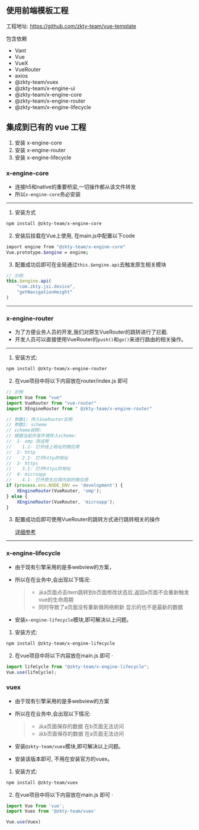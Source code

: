 ## 使用前端模板工程
工程地址: https://github.com/zkty-team/vue-template

包含依赖

- Vant
- Vue
- VueX
- VueRouter
- axios
- @zkty-team/vuex
- @zkty-team/x-engine-ui
- @zkty-team/x-engine-core
- @zkty-team/x-engine-router
- @zkty-team/x-engine-lifecycle



## 集成到已有的 vue 工程
1. 安装 x-engine-core
1. 安装 x-engine-router
1. 安装 x-engine-lifecycle

### x-engine-core


- 连接h5和native的重要桥梁,一切操作都从该文件转发
- 所以`x-engine-core`务必安装

---

1. 安装方式

```bash
npm install @zkty-team/x-engine-core
```

2. 安装后挂载在Vue上使用, 在main.js中配置以下code

```bash
import engine from "@zkty-team/x-engine-core"
Vue.prototype.$engine = engine;
```

3. 配置成功后即可在全局通过`this.$engine.api`去触发原生相关模块

```javascript
// 示例
this.$engine.api(
	"com.zkty.jsi.device",
	"getNavigationHeight"
)
```

---

### x-engine-router

- 为了方便业务人员的开发,我们对原生VueRouter的跳转进行了拦截.
- 开发人员可以直接使用VueRouter的`push()`和`go()`来进行路由的相关操作。

---

1. 安装方式:

```bash
npm install @zkty-team/x-engine-router
```

2. 在vue项目中将以下内容放在router/index.js 即可

```javascript
// 示例
import Vue from "vue"
import VueRouter from "vue-router"
import XEngineRouter from " @zkty-team/x-engine-router"

// 参数1: 传入VueRouter实例
// 参数2: scheme
// scheme说明:
// 根据当前开发环境传入scheme:
//  1- omp 测试用
//    1.1- 打开线上地址的微应用 
//  2- http
//    2.1- 打开http的地址
//  3- https
//    3.1- 打开https的地址
//  4- microapp  
//    4.1- 打开原生应用内部的微应用
if (process.env.NODE_ENV == 'development') {
    XEngineRouter(VueRouter, 'omp');    
} else {
    XEngineRouter(VueRouter, 'microapp');
}
```

3. 配置成功后即可使用VueRouter的跳转方式进行跳转相关的操作

    [详细参考](./docs/modules/all/模块-direct.md)

---

### x-engine-lifecycle

- 由于现有引擎采用的是多webview的方案，

- 所以在在业务中,会出现以下情况:

    > - 从a页面点击item跳转到b页面修改状态后,返回a页面不会重新触发vue的生命周期
    > - 同时导致了a页面没有重新做网络刷新 显示的也不是最新的数据

- 安装`x-engine-lifecycle`模块,即可解决以上问题。

1. 安装方式:

```bash
npm install @zkty-team/x-engine-lifecycle
```

2. 在vue项目中将以下内容放在main.js 即可 ·
```javascript
import lifeCycle from "@zkty-team/x-engine-lifecycle";
Vue.use(lifeCycle);
```



### vuex

- 由于现有引擎采用的是多webview的方案

- 所以在在业务中,会出现以下情况:

    > - 从a页面保存的数据 在b页面无法访问
    > - 从b页面保存的数据 在a页面无法访问

- 安装`@zkty-team/vuex`模块,即可解决以上问题。
- 安装该版本即可, 不用在安装官方的vuex。

1. 安装方式:

```bash
npm install @zkty-team/vuex
```

2. 在vue项目中将以下内容放在main.js 即可 ·

```javascript
import Vue from 'vue';
import Vuex from '@zkty-team/vuex'

Vue.use(Vuex)
```
